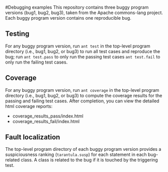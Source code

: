 #Debugging examples
This repository contains three buggy program versions (bug1, bug2, bug3), taken
from the Apache commons-lang project. Each buggy program version contains one
reproducible bug.

Testing
-------
For any buggy program version, run `ant test` in the top-level program directory
(i.e., bug1, bug2, or bug3) to run all test cases and reproduce the bug; run
`ant test.pass` to only run the passing test cases `ant test.fail` to only run
the failing test cases.

Coverage
--------
For any buggy program version, run `ant coverage` in the top-level program
directory (i.e., bug1, bug2, or bug3) to compute the coverage results for the
passing and failing test cases. After completion, you can view the detailed html
coverage reports:
- coverage_results_pass/index.html
- coverage_results_fail/index.html

Fault localization
------------------
The top-level program directory of each buggy program version provides a
suspiciousness ranking (`tarantula.susp`) for each statement in each bug-related
class. A class is related to the bug if it is touched by the triggering test.
